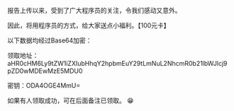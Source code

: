 报告上传以来，受到了广大程序员的关注，令我们感动又意外。

因此，将用程序员的方式，给大家送点小福利。【100元卡】

以下数据均经过Base64加密：

领取地址：aHR0cHM6Ly9tZW1iZXIubHhqY2hpbmEuY29tLmNuL2NhcmR0b21lbWJlcj9pZD0wMDEwMzE5MDU0

密钥：ODA4OGE4MmU=

如果有人领取成功，可在后面备注已领取。 :grin: 
